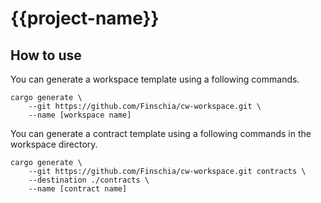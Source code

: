 # {{project-name}}

## How to use

You can generate a workspace template using a following commands.

```
cargo generate \
    --git https://github.com/Finschia/cw-workspace.git \
    --name [workspace name]
```

You can generate a contract template using a following commands in the workspace directory.

```
cargo generate \
    --git https://github.com/Finschia/cw-workspace.git contracts \
    --destination ./contracts \
    --name [contract name]
```
